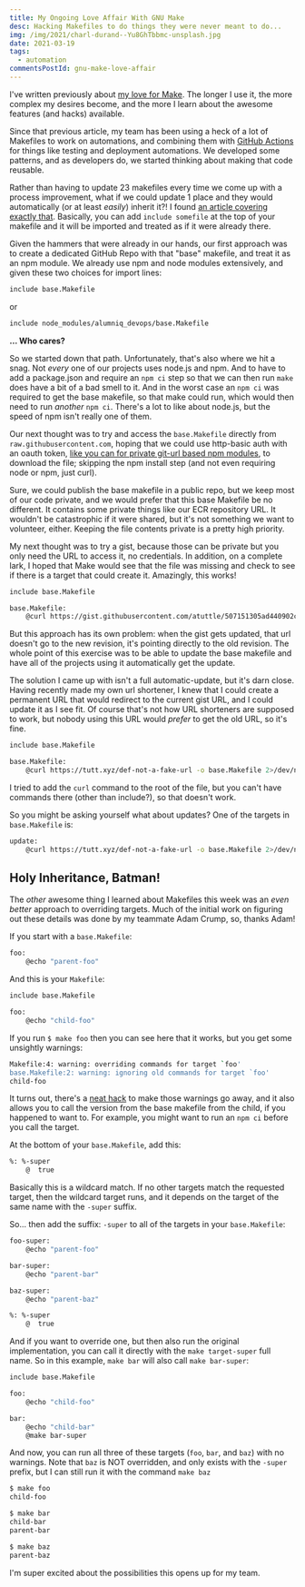 ```yaml
---
title: My Ongoing Love Affair With GNU Make
desc: Hacking Makefiles to do things they were never meant to do...
img: /img/2021/charl-durand--Yu8GhTbbmc-unsplash.jpg
date: 2021-03-19
tags:
  - automation
commentsPostId: gnu-make-love-affair
---
```


I've written previously about [my love for Make](/blog/2020/how-I-use-make/). The longer I use it, the more complex my desires become, and the more I learn about the awesome features (and hacks) available.

Since that previous article, my team has been using a heck of a lot of Makefiles to work on automations, and combining them with [GitHub Actions](https://github.com/features/actions) for things like testing and deployment automations. We developed some patterns, and as developers do, we started thinking about making that code reusable.

Rather than having to update 23 makefiles every time we come up with a process improvement, what if we could update 1 place and they would automatically (or at least _easily_) inherit it?! I found [an article covering exactly that](https://mattandre.ws/2016/05/makefile-inheritance/). Basically, you can add `include somefile` at the top of your makefile and it will be imported and treated as if it were already there.

Given the hammers that were already in our hands, our first approach was to create a dedicated GitHub Repo with that "base" makefile, and treat it as an npm module. We already use npm and node modules extensively, and given these two choices for import lines:

```bash
include base.Makefile
```

or

```bash
include node_modules/alumniq_devops/base.Makefile
```

**... Who cares?**

So we started down that path. Unfortunately, that's also where we hit a snag. Not _every_ one of our projects uses node.js and npm. And to have to add a package.json and require an `npm ci` step so that we can then run `make` does have a bit of a bad smell to it. And in the worst case an `npm ci` was required to get the base makefile, so that make could run, which would then need to run _another_ `npm ci`. There's a lot to like about node.js, but the speed of npm isn't really one of them.

Our next thought was to try and access the `base.Makefile` directly from `raw.githubusercontent.com`, hoping that we could use http-basic auth with an oauth token, [like you can for private git-url based npm modules](https://docs.npmjs.com/cli/v6/configuring-npm/package-json#git-urls-as-dependencies), to download the file; skipping the npm install step (and not even requiring node or npm, just curl).

Sure, we could publish the base makefile in a public repo, but we keep most of our code private, and we would prefer that this base Makefile be no different. It contains some private things like our ECR repository URL. It wouldn't be catastrophic if it were shared, but it's not something we want to volunteer, either. Keeping the file contents private is a pretty high priority.

My next thought was to try a gist, because those can be private but you only need the URL to access it, no credentials. In addition, on a complete lark, I hoped that Make would see that the file was missing and check to see if there is a target that could create it. Amazingly, this works!

```bash
include base.Makefile

base.Makefile:
	@curl https://gist.githubusercontent.com/atuttle/507151305ad440902c64df2f24145c90/raw/4a3b8fe156c64faa3a444f7d79a290fd9b28d707/ -o base.Makefile 2>/dev/null
```

But this approach has its own problem: when the gist gets updated, that url doesn't go to the new revision, it's pointing directly to the old revision. The whole point of this exercise was to be able to update the base makefile and have all of the projects using it automatically get the update.

The solution I came up with isn't a full automatic-update, but it's darn close. Having recently made my own url shortener, I knew that I could create a permanent URL that would redirect to the current gist URL, and I could update it as I see fit. Of course that's not how URL shorteners are supposed to work, but nobody using this URL would _prefer_ to get the old URL, so it's fine.

```bash
include base.Makefile

base.Makefile:
	@curl https://tutt.xyz/def-not-a-fake-url -o base.Makefile 2>/dev/null
```

I tried to add the `curl` command to the root of the file, but you can't have commands there (other than include?), so that doesn't work.

So you might be asking yourself what about updates? One of the targets in `base.Makefile` is:

```bash
update:
	@curl https://tutt.xyz/def-not-a-fake-url -o base.Makefile 2>/dev/null
```

## Holy Inheritance, Batman!

The _other_ awesome thing I learned about Makefiles this week was an _even better_ approach to overriding targets. Much of the initial work on figuring out these details was done by my teammate Adam Crump, so, thanks Adam!

If you start with a `base.Makefile`:

```bash
foo:
	@echo "parent-foo"
```

And this is your `Makefile`:

```bash
include base.Makefile

foo:
	@echo "child-foo"
```

If you run `$ make foo` then you can see here that it works, but you get some unsightly warnings:

```bash
Makefile:4: warning: overriding commands for target `foo'
base.Makefile:2: warning: ignoring old commands for target `foo'
child-foo
```

It turns out, there's a [neat hack](https://stackoverflow.com/a/49804748/751) to make those warnings go away, and it also allows you to call the version from the base makefile from the child, if you happened to want to. For example, you might want to run an `npm ci` before you call the target.

At the bottom of your `base.Makefile`, add this:

```bash
%: %-super
	@  true
```

Basically this is a wildcard match. If no other targets match the requested target, then the wildcard target runs, and it depends on the target of the same name with the `-super` suffix.

So... then add the suffix: `-super` to all of the targets in your `base.Makefile`:

```bash
foo-super:
	@echo "parent-foo"

bar-super:
	@echo "parent-bar"

baz-super:
	@echo "parent-baz"

%: %-super
	@  true
```

And if you want to override one, but then also run the original implementation, you can call it directly with the `make target-super` full name. So in this example, `make bar` will also call `make bar-super`:

```bash
include base.Makefile

foo:
	@echo "child-foo"

bar:
	@echo "child-bar"
	@make bar-super
```

And now, you can run all three of these targets (`foo`, `bar`, and `baz`) with no warnings. Note that `baz` is NOT overridden, and only exists with the `-super` prefix, but I can still run it with the command `make baz`

```bash
$ make foo
child-foo

$ make bar
child-bar
parent-bar

$ make baz
parent-baz
```

I'm super excited about the possibilities this opens up for my team.
